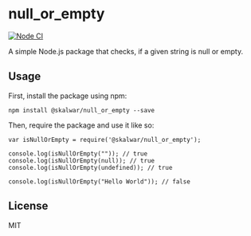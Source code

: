 # null_or_empty

[![Node CI](https://github.com/nahusenayElias/null_or_empty/actions/workflows/whatever.yml/badge.svg)](https://github.com/nahusenayElias/null_or_empty/actions/workflows/whatever.yml)


A simple Node.js package that checks, if a given string is null or empty.

## Usage

First, install the package using npm:

    npm install @skalwar/null_or_empty --save

Then, require the package and use it like so:

    var isNullOrEmpty = require('@skalwar/null_or_empty');

    console.log(isNullOrEmpty("")); // true
    console.log(isNullOrEmpty(null)); // true
    console.log(isNullOrEmpty(undefined)); // true

    console.log(isNullOrEmpty("Hello World")); // false

## License

MIT

